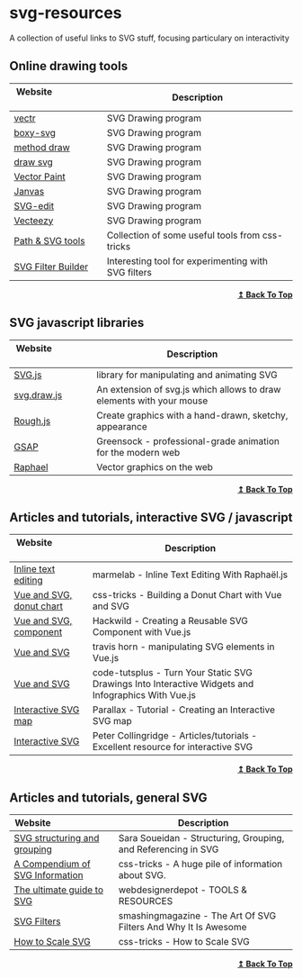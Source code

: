 # svg-resources
A collection of useful links to SVG stuff, focusing particulary on interactivity



## Online drawing tools

| Website &nbsp; &nbsp; &nbsp; &nbsp; &nbsp; &nbsp; &nbsp; &nbsp; &nbsp; &nbsp; &nbsp; &nbsp; | Description           |
| ------- | --------------------- |
| [vectr](https://vectr.com/)|SVG Drawing program|
| [boxy-svg](https://boxy-svg.com/)|SVG Drawing program|
| [method draw](https://editor.method.ac/)|SVG Drawing program|
| [draw svg](https://www.drawsvg.org/)|SVG Drawing program|
| [Vector Paint](https://vectorpaint.yaks.co.nz/)|SVG Drawing program|
| [Janvas](https://www.janvas.com/svg-vector-graphic-editor/en/home.html)|SVG Drawing program|
| [SVG-edit](http://www.clker.com/inc/svgedit/svg-editor.html)|SVG Drawing program|
| [Vecteezy](https://www.vecteezy.com/editor/random)|SVG Drawing program|
| [Path & SVG tools](https://css-tricks.com/tools-visualize-edit-svg-paths-kinda/)|Collection of some useful tools from css-tricks|
| [SVG Filter Builder](https://svgfilters.com/)|Interesting tool for experimenting with SVG filters|



<div align="right">
    <b><a href="#online-drawing-tools">↥ Back To Top</a></b>
</div>

## SVG javascript libraries
| Website &nbsp; &nbsp; &nbsp; &nbsp; &nbsp; &nbsp; &nbsp; &nbsp; &nbsp; &nbsp; &nbsp; &nbsp;  | Description           |
| ------- | --------------------- |
| [SVG.js](https://svgjs.com/docs/3.0/)|library for manipulating and animating SVG|
| [svg.draw.js](https://svgjs.com/svg.draw.js/demo/index.html)|An extension of svg.js which allows to draw elements with your mouse|
| [Rough.js](https://roughjs.com/)|Create graphics with a hand-drawn, sketchy, appearance|
| [GSAP](https://greensock.com/)|Greensock - professional-grade animation for the modern web|
| [Raphael](https://dmitrybaranovskiy.github.io/raphael/)|Vector graphics on the web|




<div align="right">
    <b><a href="#online-drawing-tools">↥ Back To Top</a></b>
</div>


## Articles and tutorials, interactive SVG / javascript
| Website &nbsp; &nbsp; &nbsp; &nbsp; &nbsp; &nbsp; &nbsp; &nbsp; &nbsp; &nbsp; &nbsp; &nbsp;  | Description           |
| ------- | --------------------- |
| [Inline text editing](https://marmelab.com/blog/2013/05/13/inline-text-editing-with-raphael.html)|marmelab - Inline Text Editing With Raphaël.js|
| [Vue and SVG, donut chart](https://css-tricks.com/building-a-donut-chart-with-vue-and-svg/)|css-tricks - Building a Donut Chart with Vue and SVG|
| [Vue and SVG, component](https://hackwild.com/article/creating-a-reusable-svg-component-with-vue/)|Hackwild - Creating a Reusable SVG Component with Vue.js|
| [Vue and SVG](https://travishorn.com/vue-svg-2310f1b151d4)|travis horn - manipulating SVG elements in Vue.js |
| [Vue and SVG](https://code.tutsplus.com/tutorials/turn-your-static-svg-drawings-into-interactive-widgets-and-infographics-with-vuejs--cms-32728)|code-tutsplus - Turn Your Static SVG Drawings Into Interactive Widgets and Infographics With Vue.js|
| [Interactive SVG map](https://parall.ax/blog/view/2985/tutorial-creating-an-interactive-svg-map)|Parallax - Tutorial - Creating an Interactive SVG map|
| [Interactive SVG](https://www.petercollingridge.co.uk/tutorials/svg/interactive/)|Peter Collingridge - Articles/tutorials - Excellent resource for interactive SVG|




<div align="right">
    <b><a href="#online-drawing-tools">↥ Back To Top</a></b>
</div>



## Articles and tutorials, general SVG
| Website &nbsp; &nbsp; &nbsp; &nbsp; &nbsp; &nbsp; &nbsp; &nbsp; &nbsp; &nbsp; &nbsp; &nbsp;  | Description           |
| ------- | --------------------- |
| [SVG structuring and grouping](https://www.sarasoueidan.com/blog/structuring-grouping-referencing-in-svg/)|Sara Soueidan - Structuring, Grouping, and Referencing in SVG|
| [A Compendium of SVG Information](https://css-tricks.com/mega-list-svg-information/)|css-tricks - A huge pile of information about SVG.|
| [The ultimate guide to SVG](https://css-tricks.com/mega-list-svg-information/)|webdesignerdepot - TOOLS & RESOURCES|
| [SVG Filters](https://www.smashingmagazine.com/2015/05/why-the-svg-filter-is-awesome/)|smashingmagazine - The Art Of SVG Filters And Why It Is Awesome|
| [How to Scale SVG](https://css-tricks.com/scale-svg//)|css-tricks - How to Scale SVG|



<div align="right">
    <b><a href="#online-drawing-tools">↥ Back To Top</a></b>
</div>


